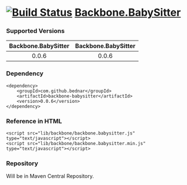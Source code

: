 [![Build Status](https://api.travis-ci.org/bednar/Backbone.BabySitter.png?branch=master)](https://travis-ci.org/bednar/Backbone.BabySitter) [Backbone.BabySitter](https://github.com/marionettejs/backbone.BabySitter)
======

### Supported Versions

|   Backbone.BabySitter  |   Backbone.BabySitter  |
|:----------------------:|:----------------------:|
|       0.0.6            |          0.0.6         |


### Dependency

    <dependency>
        <groupId>com.github.bednar</groupId>
        <artifactId>backbone-babysitter</artifactId>
        <version>0.0.6</version>
    </dependency>

### Reference in HTML

    <script src="lib/backbone/backbone.babysitter.js" type="text/javascript"></script>
    <script src="lib/backbone/backbone.babysitter.min.js" type="text/javascript"></script>
    
### Repository

Will be in Maven Central Repository.
